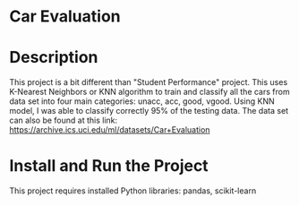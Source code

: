# Car Evaluation

# Description
This project is a bit different than "Student Performance" project. This uses K-Nearest Neighbors or KNN algorithm to train and classify all the cars from data set into four main categories: unacc, acc, good, vgood. Using KNN model, I was able to classify correctly 95% of the testing data.
The data set can also be found at this link: https://archive.ics.uci.edu/ml/datasets/Car+Evaluation
# Install and Run the Project
This project requires installed Python libraries: pandas, scikit-learn
